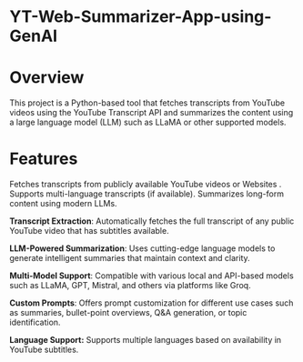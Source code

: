 # YT-Web-Summarizer-App-using-GenAI

# Overview
This project is a Python-based tool that fetches transcripts from YouTube videos using the YouTube Transcript API and summarizes the content using a large language model (LLM) such as LLaMA or other supported models.

# Features
Fetches transcripts from publicly available YouTube videos or Websites .
Supports multi-language transcripts (if available).
Summarizes long-form content using modern LLMs.

**Transcript Extraction**: Automatically fetches the full transcript of any public YouTube video that has subtitles available.

**LLM-Powered Summarization**: Uses cutting-edge language models to generate intelligent summaries that maintain context and clarity.

**Multi-Model Support**: Compatible with various local and API-based models such as LLaMA, GPT, Mistral, and others via platforms like Groq.

**Custom Prompts**: Offers prompt customization for different use cases such as summaries, bullet-point overviews, Q&A generation, or topic identification.

**Language Support:** Supports multiple languages based on availability in YouTube subtitles.
